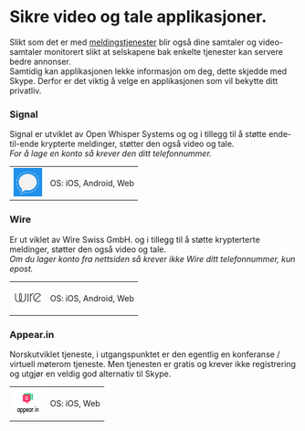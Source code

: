 # Sikre video og tale applikasjoner.

Slikt som det er med [meldingstjenester](meldingstjenester.md) blir også dine samtaler og video-samtaler monitorert slikt at selskapene bak enkelte tjenester kan servere bedre annonser.  
Samtidig kan applikasjonen lekke informasjon om deg, dette skjedde med Skype. Derfor er det viktig å velge en applikasjonen som vil bekytte ditt privatliv.


### Signal  
Signal er utviklet av Open Whisper Systems og og i tillegg til å støtte ende-til-ende krypterte meldinger, støtter den også video og tale.  
*For å lage en konto så krever den ditt telefonnummer.*

<table>
 <tr>
   <td>
   <a href="https://signal.org/" >
<img src="img/meldinger/Open-Whisper-Systems.png" alt="Signal" height="50" width="50" />
</a>
  </td>
   <td>
   OS: iOS, Android, Web    
   </td>
 </tr>
</table>


### Wire
Er ut viklet av Wire Swiss GmbH. og i tillegg til å støtte krypterterte meldinger, støtter den også video og tale.  
*Om du lager konto fra nettsiden så krever ikke Wire ditt telefonnummer, kun epost.*

<table>
 <tr>
   <td>
    <a href="https://get.wire.com/" >
<img src="img/meldinger/wire.png" alt="Wire" height="50" width="50" />
</a>
  </td>
   <td>
   OS: iOS, Android, Web    
   </td>
 </tr>
</table>

### Appear.in  
Norskutviklet tjeneste, i utgangspunktet er den egentlig en konferanse / virtuell møterom tjeneste. Men tjenesten er gratis og krever ikke registrering og utgjør en veldig god alternativ til Skype.

<table>
 <tr>
   <td>
    <a href="https://appear.in/" >
<img src="img/meldinger/appearin.png" alt="Wire" height="50" width="50" />
</a>
  </td>
   <td>
   OS: iOS, Web    

   </td>
 </tr>
</table>
